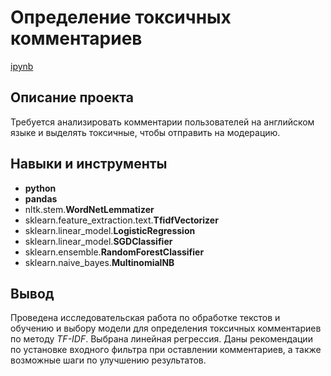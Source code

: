 # Определение токсичных комментариев

[ipynb]()

## Описание проекта

Требуется анализировать комментарии пользователей на английском языке и выделять токсичные, чтобы отправить на модерацию.

## Навыки и инструменты

- **python**
- **pandas**
- nltk.stem.**WordNetLemmatizer**
- sklearn.feature_extraction.text.**TfidfVectorizer**
- sklearn.linear_model.**LogisticRegression**
- sklearn.linear_model.**SGDClassifier**
- sklearn.ensemble.**RandomForestClassifier**
- sklearn.naive_bayes.**MultinomialNB**

## Вывод

Проведена исследовательская работа по обработке текстов и обучению и выбору модели для определения токсичных комментариев по методу *TF-IDF*. Выбрана линейная регрессия. Даны рекомендации по установке входного фильтра при оставлении комментариев, а также возможные шаги по улучшению результатов.
